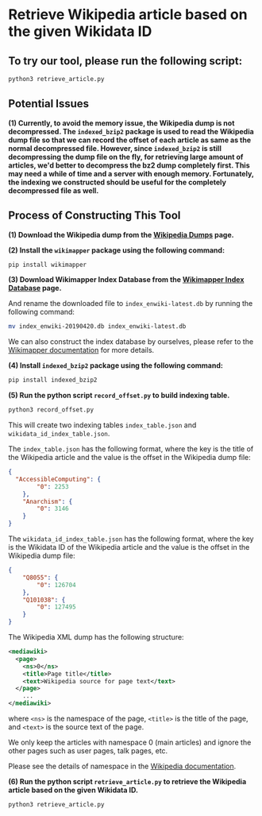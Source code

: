 # Retrieve Wikipedia article based on the given Wikidata ID

## To try our tool, please run the following script:
```bash
python3 retrieve_article.py
```

## Potential Issues
**(1) Currently, to avoid the memory issue, the Wikipedia dump is not decompressed. The `indexed_bzip2` package is used to read the Wikipedia dump file so that we can record the offset of each article as same as the normal decompressed file. However, since `indexed_bzip2` is still decompressing the dump file on the fly, for retrieving large amount of articles, we'd better to decompress the bz2 dump completely first. This may need a while of time and a server with enough memory. Fortunately, the indexing we constructed should be useful for the completely decompressed file as well.** 

## Process of Constructing This Tool
**(1) Download the Wikipedia dump from the [Wikipedia Dumps](https://dumps.wikimedia.org/enwiki/latest/enwiki-latest-pages-articles.xml.bz2) page.**

**(2) Install the `wikimapper` package using the following command:**
```bash
pip install wikimapper
```

**(3) Download Wikimapper Index Database from the [Wikimapper Index Database](https://public.ukp.informatik.tu-darmstadt.de/wikimapper/index_enwiki-20190420.db) page.**

And rename the downloaded file to `index_enwiki-latest.db` by running the following command:
```bash
mv index_enwiki-20190420.db index_enwiki-latest.db
```

We can also construct the index database by ourselves, please refer to the [Wikimapper documentation](https://github.com/jcklie/wikimapper) for more details.

**(4) Install `indexed_bzip2` package using the following command:**
```bash
pip install indexed_bzip2
```

**(5) Run the python script `record_offset.py` to build indexing table.**
```bash
python3 record_offset.py
```

This will create two indexing tables `index_table.json` and `wikidata_id_index_table.json`.

The `index_table.json` has the following format, where the key is the title of the Wikipedia article and the value is the offset in the Wikipedia dump file:
```json
{
  "AccessibleComputing": {
        "0": 2253
    },
    "Anarchism": {
        "0": 3146
    }
}
```

The `wikidata_id_index_table.json` has the following format, where the key is the Wikidata ID of the Wikipedia article and the value is the offset in the Wikipedia dump file:
```json
{
    "Q8055": {
        "0": 126704
    },
    "Q101038": {
        "0": 127495
    }
}
```

The Wikipedia XML dump has the following structure:
```xml
<mediawiki>
  <page>
    <ns>0</ns>
    <title>Page title</title>
    <text>Wikipedia source for page text</text>
  </page>
    ...
</mediawiki>
```

where `<ns>` is the namespace of the page, `<title>` is the title of the page, and `<text>` is the source text of the page.

We only keep the articles with namespace 0 (main articles) and ignore the other pages such as user pages, talk pages, etc.

Please see the details of namespace in the [Wikipedia documentation](https://en.wikipedia.org/wiki/Wikipedia:Namespace).

**(6) Run the python script `retrieve_article.py` to retrieve the Wikipedia article based on the given Wikidata ID.**
```bash
python3 retrieve_article.py
```
